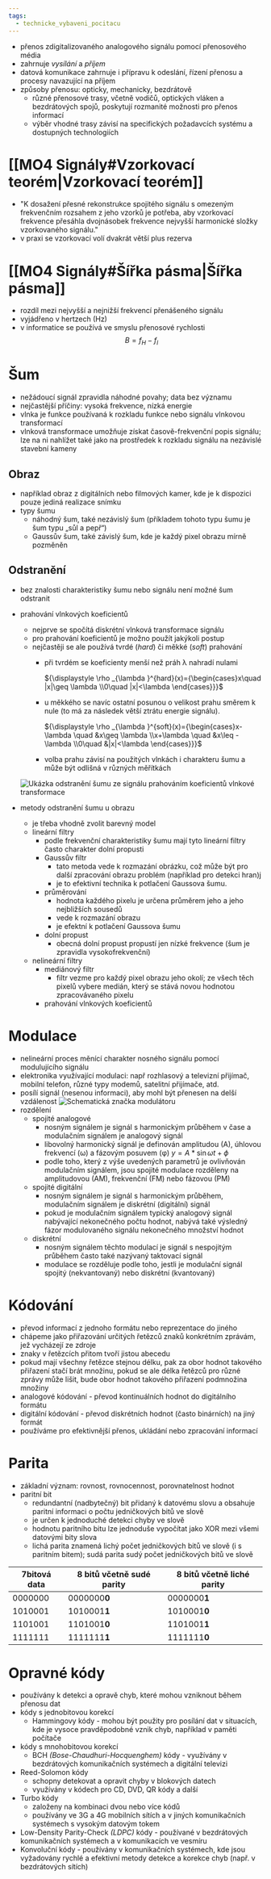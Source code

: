 ```yaml
---
tags:
  - technicke_vybaveni_pocitacu
---
```

* přenos zdigitalizovaného analogového signálu pomocí přenosového média
* zahrnuje *vysílání* a *příjem*
* datová komunikace zahrnuje i přípravu k odeslání, řízení přenosu a procesy navazující na příjem
* způsoby přenosu: opticky, mechanicky, bezdrátově
	* různé přenosové trasy, včetně vodičů, optických vláken a bezdrátových spojů, poskytují rozmanité možnosti pro přenos informací
	* výběr vhodné trasy závisí na specifických požadavcích systému a dostupných technologiích
# [[MO4 Signály#Vzorkovací teorém|Vzorkovací teorém]]
* "K dosažení přesné rekonstrukce spojitého signálu s omezeným frekvenčním rozsahem z jeho vzorků je potřeba, aby vzorkovací frekvence přesáhla dvojnásobek frekvence nejvyšší harmonické složky vzorkovaného signálu."
* v praxi se vzorkovací volí dvakrát větší plus rezerva
# [[MO4 Signály#Šířka pásma|Šířka pásma]]
* rozdíl mezi nejvyšší a nejnižší frekvencí přenášeného signálu
* vyjádřeno v hertzech (Hz)
* v informatice se používá ve smyslu přenosové rychlosti
$$ B = f_{H}-f_{l}$$
# Šum
* nežádoucí signál zpravidla náhodné povahy; data bez významu
* nejčastější příčiny: vysoká frekvence, nízká energie
* vlnka je funkce používaná k rozkladu funkce nebo signálu vlnkovou transformací
* vlnková transformace umožňuje získat časově-frekvenční popis signálu; lze na ni nahlížet také jako na prostředek k rozkladu signálu na nezávislé stavební kameny
## Obraz
* například obraz z digitálních nebo filmových kamer, kde je k dispozici pouze jediná realizace snímku
* typy šumu
	* náhodný šum, také nezávislý šum (příkladem tohoto typu šumu je šum typu „sůl a pepř“)
	* Gaussův šum, také závislý šum, kde je každý pixel obrazu mírně pozměněn
## Odstranění
* bez znalosti charakteristiky šumu nebo signálu není možné šum odstranit
* prahování vlnkových koeficientů
	* nejprve se spočítá diskrétní vlnková transformace signálu
	* pro prahování koeficientů je možno použít jakýkoli postup
	* nejčastěji se ale používá tvrdé (_hard_) či měkké (_soft_) prahování
		* při tvrdém se koeficienty menší než práh λ nahradí nulami
		
			 ${\displaystyle \rho _{\lambda }^{hard}(x)={\begin{cases}x\quad |x|\geq \lambda \\0\quad |x|<\lambda \end{cases}}}$
			 
		* u měkkého se navíc ostatní posunou o velikost prahu směrem k nule (to má za následek větší ztrátu energie signálu).
		
			${\displaystyle \rho _{\lambda }^{soft}(x)={\begin{cases}x-\lambda \quad &x\geq \lambda \\x+\lambda \quad &x\leq -\lambda \\0\quad &|x|<\lambda \end{cases}}}$
		* volba prahu závisí na použitých vlnkách i charakteru šumu a může být odlišná v různých měřítkách
		
	![Ukázka odstranění šumu ze signálu prahováním koeficientů vlnkové transformace](https://upload.wikimedia.org/wikipedia/commons/1/10/Wavelet_denoising.svg)
* metody odstranění šumu u obrazu
	* je třeba vhodně zvolit barevný model
	* lineární filtry
		* podle frekvenční charakteristiky šumu mají tyto lineární filtry často charakter dolní propusti
		* Gaussův filtr
			* tato metoda vede k rozmazání obrázku, což může být pro další zpracování obrazu problém (například pro detekci hran)j
			* je to efektivní technika k potlačení Gaussova šumu.
		* průměrování
			* hodnota každého pixelu je určena průměrem jeho a jeho nejbližších sousedů
			* vede k rozmazání obrazu
			* je efektní k potlačení Gaussova šumu
		* dolní propust
			* obecná dolní propust propustí jen nízké frekvence (šum je zpravidla vysokofrekvenční)
	* nelineární filtry
		* mediánový filtr
			* filtr vezme pro každý pixel obrazu jeho okolí; ze všech těch pixelů vybere medián, který se stává novou hodnotou zpracovávaného pixelu
		* prahování vlnkových koeficientů
# Modulace
* nelineární proces měnící charakter nosného signálu pomocí modulujícího signálu
* elektronika využívající modulaci: např rozhlasový a televizní přijímač, mobilní telefon, různé typy modemů, satelitní přijímače, atd.
* posílí signál (nesenou informaci), aby mohl být přenesen na delší vzdálenost
![Schematická značka modulátoru](https://upload.wikimedia.org/wikipedia/commons/9/93/Zna%C4%8Dka-Modul%C3%A1toru.png)
* rozdělení
	* spojité analogové
		* nosným signálem je signál s harmonickým průběhem v čase a modulačním signálem je analogový signál
		* libovolný harmonický signál je definován amplitudou (A), úhlovou frekvencí (ω) a fázovým posuvem (φ) $y = A * \sin{\omega t + \phi}$
		* podle toho, který z výše uvedených parametrů je ovlivňován modulačním signálem, jsou spojité modulace rozděleny na amplitudovou (AM), frekvenční (FM) nebo fázovou (PM)
	* spojité digitální
		* nosným signálem je signál s harmonickým průběhem, modulačním signálem je diskrétní (digitální) signál
		* pokud je modulačním signálem typický analogový signál nabývající nekonečného počtu hodnot, nabývá také výsledný fázor modulovaného signálu nekonečného množství hodnot
	* diskrétní
		* nosným signálem těchto modulací je signál s nespojitým průběhem často také nazývaný taktovací signál
		* modulace se rozděluje podle toho, jestli je modulační signál spojitý (nekvantovaný) nebo diskrétní (kvantovaný)
# Kódování
* převod informací z jednoho formátu nebo reprezentace do jiného
* chápeme jako přiřazování určitých řetězců znaků konkrétním zprávám, jež vycházejí ze zdroje
* znaky v řetězcích přitom tvoří jistou abecedu
* pokud mají všechny řetězce stejnou délku, pak za obor hodnot takového přiřazení stačí brát množinu, pokud se ale délka řetězců pro různé zprávy může lišit, bude obor hodnot takového přiřazení podmnožina množiny
* analogové kódování - převod kontinuálních hodnot do digitálního formátu
* digitální kódování - převod diskrétních hodnot (často binárních) na jiný formát
* používáme pro efektivnější přenos, ukládání nebo zpracování informací
# Parita
* základní význam: rovnost, rovnocennost, porovnatelnost hodnot
* paritní bit
	* redundantní (nadbytečný) bit přidaný k datovému slovu a obsahuje paritní informaci o počtu jedničkových bitů ve slově
	* je určen k jednoduché detekci chyby ve slově
	* hodnotu paritního bitu lze jednoduše vypočítat jako XOR mezi všemi datovými bity slova
	* lichá parita znamená lichý počet jedničkových bitů ve slově (i s paritním bitem); sudá parita sudý počet jedničkových bitů ve slově

| 7bitová data | 8 bitů včetně sudé parity | 8 bitů včetně liché parity |
| ------------ | ------------------------- | -------------------------- |
| 0000000      | 0000000**0**              | 0000000**1**               |
| 1010001      | 1010001**1**              | 1010001**0**               |
| 1101001      | 1101001**0**              | 1101001**1**               |
| 1111111      | 1111111**1**              | 1111111**0**               |

# Opravné kódy
* používány k detekci a opravě chyb, které mohou vzniknout během přenosu dat
* kódy s jednobitovou korekcí
	* Hammingovy kódy - mohou být použity pro posílání dat v situacích, kde je vysoce pravděpodobné vznik chyb, například v paměti počítače
* kódy s mnohobitovou korekcí
	* BCH *(Bose-Chaudhuri-Hocquenghem)* kódy - využívány v bezdrátových komunikačních systémech a digitální televizi
* Reed-Solomon kódy
	* schopny detekovat a opravit chyby v blokových datech
	* využívány v kódech pro CD, DVD, QR kódy a další
* Turbo kódy
	* založeny na kombinaci dvou nebo více kódů
	* používány ve 3G a 4G mobilních sítích a v jiných komunikačních systémech s vysokým datovým tokem
* Low-Density Parity-Check *(LDPC)* kódy - používané v bezdrátových komunikačních systémech a v komunikacích ve vesmíru
* Konvoluční kódy - používány v komunikačních systémech, kde jsou vyžadovány rychlé a efektivní metody detekce a korekce chyb (např. v bezdrátových sítích)